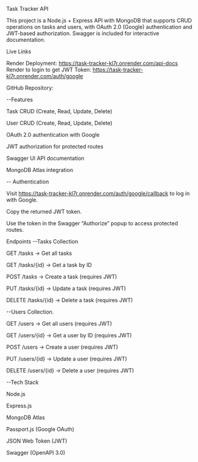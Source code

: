Task Tracker API

This project is a Node.js + Express API with MongoDB that supports CRUD operations on tasks and users, with OAuth 2.0 (Google) authentication and JWT-based authorization. Swagger is included for interactive documentation.


Live Links

Render Deployment: https://task-tracker-kl7r.onrender.com/api-docs
Render to login to get JWT Token: https://task-tracker-kl7r.onrender.com/auth/google

GitHub Repository: 


--Features

Task CRUD (Create, Read, Update, Delete)

User CRUD (Create, Read, Update, Delete)

OAuth 2.0 authentication with Google

JWT authorization for protected routes

Swagger UI API documentation

MongoDB Atlas integration

-- Authentication

Visit https://task-tracker-kl7r.onrender.com/auth/google/callback to log in with Google.

Copy the returned JWT token.

Use the token in the Swagger “Authorize” popup to access protected routes.

 Endpoints
--Tasks Collection

GET /tasks → Get all tasks

GET /tasks/{id} → Get a task by ID

POST /tasks → Create a task (requires JWT)

PUT /tasks/{id} → Update a task (requires JWT)

DELETE /tasks/{id} → Delete a task (requires JWT)

--Users Collection.

GET /users → Get all users (requires JWT)

GET /users/{id} → Get a user by ID (requires JWT)

POST /users → Create a user (requires JWT)

PUT /users/{id} → Update a user (requires JWT)

DELETE /users/{id} → Delete a user (requires JWT)

 --Tech Stack

Node.js

Express.js

MongoDB Atlas

Passport.js (Google OAuth)

JSON Web Token (JWT)

Swagger (OpenAPI 3.0)
